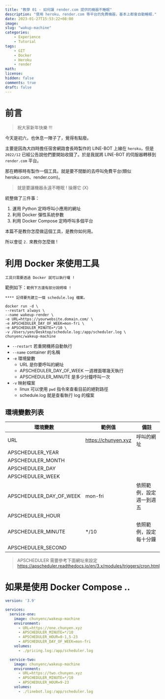 ```yaml
---
title: "教學 01 - 如何讓 render.com 提供的機器不睡眠"
description: "使用 heroku、render.com 等平台的免費機器，基本上都會自動睡眠."
date: 2023-01-27T15:53:22+08:00
image: 
slug: "wakup-machine"
categories:
    - Experience
    - Tutorial
tags:
    - GIT
    - Docker
    - Heroku
    - render
math: 
license: 
hidden: false
comments: true
draft: false
---
```


# 前言

> 祝大家新年快樂 !!!

今天是初六，也休息一陣子了，覺得有點廢。

主要是因為大四時擔任宿舍網路會長時製作的 LINE-BOT 上線在 `heroku`，但是 `2022/12` 已經公告說他們要開始收錢了。於是我就將 LINE-BOT 的伺服器轉移到 `render.com` 平台。

那在轉移時有製作一個工具。就是要不間斷的去呼叫免費平台(類似 heroku.com、render.com)。

> 就是要讓機器永遠不睡眠 ! 操爆它 (X)

統整做了三件事：
1. 運用 Python 定時呼叫小應用的網址
2. 利用 Docker 彈性系統參數 
3. 利用 Docker Compose 定時呼叫多個平台

本篇不是教你怎麼做這個工具，是教你如何用。

所以會從 `2.` 來教你怎麼做 !

<!-- # 使用 Python 來製作我們的工具

呼應 `1.` 透過 `Python` 來製作我們的工具。

> 如果你是想知道怎麼使用這個 `Image` 建議你從下一節 (`使用 Docker 來把工具包裝起來`) 看起 ~

程式碼連結：https://github.com/CHunYenc/wakeup-machine

有三個比較重要的檔案：
1. requirements.txt
   - 使用到的套件列表，使用指令 `pip install -r requirements.txt` 可以下載。 
2. variables.py
   - 使用到的環境變數列表。
3. app.py
   - 主要執行的程式碼
   - 其實才 5x 行 ..

> 開發模式下，要如何引入 variables.py 的變數呢？

# .env 與 variables.py

.env 是開發模式下需要引入的檔案。 `為了取代環境變數。`

`.env` 檔案就建立在 `app.py` 同一層。

## 範例

是一個範例，你可以複製拿去用。

```env
# .env
URL = https://chunyen.xyz # 呼叫的網址
APSCHEDULER_DAY_OF_WEEK = mon-fri # 禮拜一到五執行
APSCHEDULER_HOUR = 0-1,5-23 # 0-1, 5-23 點執行
APSCHEDULER_MINUTE = */10 # 每十分鐘執行

# APSCHEDULER_YEAR = ?? # 範例不使用, 但你可以用
# APSCHEDULER_MONTH = ?? # 範例不使用, 但你可以用
# APSCHEDULER_DAY = ?? # 範例不使用, 但你可以用
# APSCHEDULER_WEEK = ?? # 範例不使用, 但你可以用
# APSCHEDULER_SECOND = ?? # 範例不使用, 但你可以用
```

所以上面設定的參數意思為：

`週一到週五，每天五點到隔日一點的每十分鐘執行一次。`

> 你有發現變數名稱是對應 variables.py 中每一行 `os.getenv` 的第一個參數名稱嗎？

# app.py

```python
# app.py
def scheduled_job():
    """ 主要執行呼叫的 function """
    headers = {
        'User-Agent': 'Mozilla/5.0 (Windows NT 10.0; Win64; x64) AppleWebKit/537.36 (KHTML, like Gecko) Chrome/108.0.0.0 Safari/537.36'}
    url = variables.URL
    req = request.Request(url=url, headers=headers)
    try:
        request.urlopen(req).read()
    except Exception as e:
        logging.info(f"{e}")
    else:
        logging.info(f"Successful connection {url}.")
``` -->

# 利用 Docker 來使用工具

`工具只需要透過 Docker 就可以執行囉 !`

範例如下：`範例下方還有部分說明唷 !`

`**** 記得要先建立一個 schedule.log 檔案。`

```shell
docker run -d \
--restart always \
--name wakeup-render \
-e URL=https://yourwebsite.domain.com/ \
-e APSCHEDULER_DAY_OF_WEEK=mon-fri \
-e APSCHEDULER_MINUTE=*/10 \
-v /Users/yen/Desktop/schedule.log:/app/scheduler.log \
chunyenc/wakeup-machine
```

- `--restart` 若重開機將自動執行
- `--name` container 的名稱
- `-e` 環境變數
  - URL 是你要呼叫的網址
  - APSCHEDULER_DAY_OF_WEEK 一週裡面哪幾天執行
  - APSCHEDULER_MINUTE 是多少分鐘呼叫一次
- `-v` 映射檔案
  - linux 可以使用 `pwd` 指令來查看目前的絕對路徑
  - schedule.log 就是查看執行 log 的檔案

## 環境變數列表

| 環境變數                | 範例值              | 備註                     |
| ----------------------- | ------------------- | ------------------------ |
| URL                     | https://chunyen.xyz | 呼叫的網址               |
| APSCHEDULER_YEAR        |                     |                          |
| APSCHEDULER_MONTH       |                     |                          |
| APSCHEDULER_DAY         |                     |                          |
| APSCHEDULER_WEEK        |                     |                          |
| APSCHEDULER_DAY_OF_WEEK | mon-fri             | 依照範例，設定週一到週五 |
| APSCHEDULER_HOUR        |                     |                          |
| APSCHEDULER_MINUTE      | */10                | 依照範例，設定每十分鐘   |
| APSCHEDULER_SECOND      |                     |                          |

> APSCHEDULER 需要參考下面網址來設定
> https://apscheduler.readthedocs.io/en/3.x/modules/triggers/cron.html


# 如果是使用 Docker Compose ..

```yaml
version: '3.9'

services:
  service-one:
    image: chunyenc/wakeup-machine
    environment:
      - URL=https://one.chunyen.xyz
      - APSCHEDULER_MINUTE=*/10
      - APSCHEDULER_HOUR=0-1,5-23
      - APSCHEDULER_DAY_OF_WEEK=mon-fri
    volumes:
      - ./pricing.log:/app/scheduler.log

  service-two:
    image: chunyenc/wakeup-machine
    environment:
      - URL=https://two.chunyen.xyz
      - APSCHEDULER_MINUTE=*/10
      - APSCHEDULER_HOUR=9-23
    volumes:
      - ./linebot.log:/app/scheduler.log
```